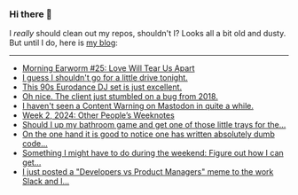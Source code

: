 ### Hi there 👋

I _really_ should clean out my repos, shouldn't I? Looks all a bit old and dusty. But until I do, here is [my blog](https://lostfocus.de/):

--- 

<!-- POST-LIST:START -->
- [Morning Earworm #25: Love Will Tear Us Apart](https://lostfocus.de/2024/01/17/morning-earworm-25-love-will-tear-us-apart/)
- [I guess I shouldn&#39;t go for a little drive tonight.](https://lostfocus.de/2024/01/16/232002/)
- [This 90s Eurodance DJ set is just excellent.](https://lostfocus.de/2024/01/16/231996/)
- [Oh nice. The client just stumbled on a bug from 2018.](https://lostfocus.de/2024/01/15/231994/)
- [I haven&#39;t seen a Content Warning on Mastodon in quite a while.](https://lostfocus.de/2024/01/15/231989/)
- [Week 2, 2024: Other People’s Weeknotes](https://lostfocus.de/2024/01/14/week-2-2024/)
- [Should I up my bathroom game and get one of those little trays for the…](https://lostfocus.de/2024/01/12/231976/)
- [On the one hand it is good to notice one has written absolutely dumb code…](https://lostfocus.de/2024/01/12/231973/)
- [Something I might have to do during the weekend: Figure out how I can get…](https://lostfocus.de/2024/01/12/231970/)
- [I just posted a &quot;Developers vs Product Managers&quot; meme to the work Slack and I…](https://lostfocus.de/2024/01/10/231968/)
<!-- POST-LIST:END -->

<!--
**lostfocus/lostfocus** is a ✨ _special_ ✨ repository because its `README.md` (this file) appears on your GitHub profile.

Here are some ideas to get you started:

- 🔭 I’m currently working on ...
- 🌱 I’m currently learning ...
- 👯 I’m looking to collaborate on ...
- 🤔 I’m looking for help with ...
- 💬 Ask me about ...
- 📫 How to reach me: ...
- 😄 Pronouns: ...
- ⚡ Fun fact: ...
-->
